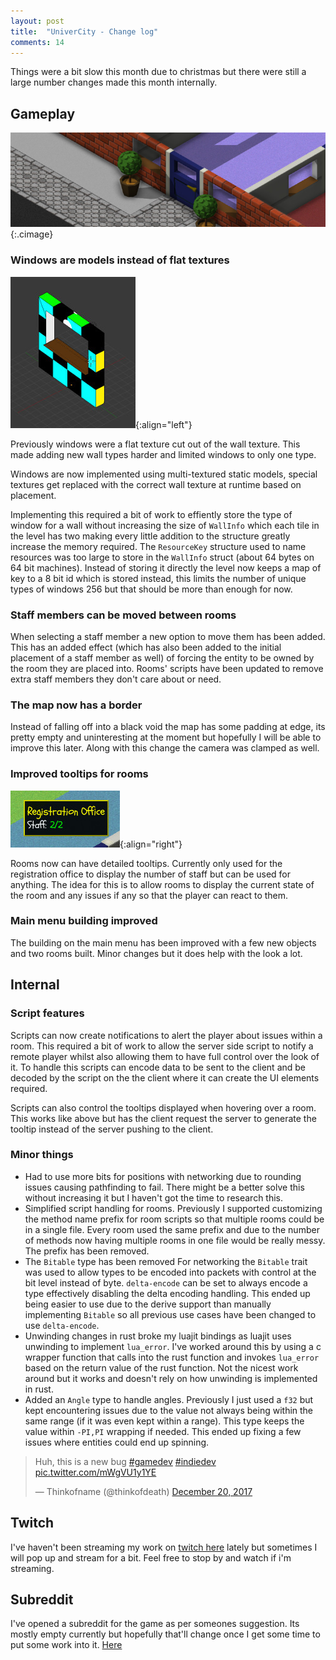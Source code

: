 ```yaml
---
layout: post
title:  "UniverCity - Change log"
comments: 14
---
```


Things were a bit slow this month due to christmas but there were still
a large number changes made this month internally.

## Gameplay

![Windows now use a model](/img/windows-model.jpg){:.cimage}

### Windows are models instead of flat textures

![The window model in blender](/img/window-blender.jpg){:align="left"}

Previously windows were a flat texture cut out of the wall texture.
This made adding new wall types harder and limited windows to
only one type.

Windows are now implemented using multi-textured static models,
special textures get replaced with the correct wall texture at
runtime based on placement.

Implementing this required a bit of work to effiently store the
type of window for a wall without increasing the size of `WallInfo`
which each tile in the level has two making every little addition
to the structure greatly increase the memory required. The
`ResourceKey` structure used to name resources was too large to
store in the `WallInfo` struct (about 64 bytes on 64 bit machines).
Instead of storing it directly the level now keeps a map of key
to a 8 bit id which is stored instead, this limits the number of
unique types of windows 256 but that should be more than enough
for now.

### Staff members can be moved between rooms

When selecting a staff member a new option to move them has been
added. This has an added effect (which has also been added to the
initial placement of a staff member as well) of forcing the entity
to be owned by the room they are placed into. Rooms' scripts have
been updated to remove extra staff members they don't care about
or need.

### The map now has a border

Instead of falling off into a black void the map has some padding at
edge, its pretty empty and uninteresting at the moment but hopefully
I will be able to improve this later. Along with this change the
camera was clamped as well.

### Improved tooltips for rooms

![New detailed tooltips](/img/tooltip-new.jpg){:align="right"}

Rooms now can have detailed tooltips. Currently only used for the
registration office to display the number of staff but can be used
for anything. The idea for this is to allow rooms to display the
current state of the room and any issues if any so that the player
can react to them.

### Main menu building improved

The building on the main menu has been improved with a few new objects
and two rooms built. Minor changes but it does help with the look
a lot.

## Internal

### Script features

Scripts can now create notifications to alert the player about issues
within a room. This required a bit of work to allow the server side
script to notify a remote player whilst also allowing them to have
full control over the look of it. To handle this scripts can encode
data to be sent to the client and be decoded by the script on the
the client where it can create the UI elements required.

Scripts can also control the tooltips displayed when hovering over
a room. This works like above but has the client request the server
to generate the tooltip instead of the server pushing to the client.

### Minor things

* Had to use more bits for positions with networking due to rounding
  issues causing pathfinding to fail. There might be a better solve
  this without increasing it but I haven't got the time to research
  this.
* Simplified script handling for rooms. Previously I supported
  customizing the method name prefix for room scripts so that
  multiple rooms could be in a single file. Every room used the
  same prefix and due to the number of methods now having multiple
  rooms in one file would be really messy. The prefix has been removed.
* The `Bitable` type has been removed
  For networking the `Bitable` trait was used to allow types to be
  encoded into packets with control at the bit level instead of
  byte. `delta-encode` can be set to always encode a type effectively
  disabling the delta encoding handling. This ended up being easier
  to use due to the derive support than manually implementing `Bitable`
  so all previous use cases have been changed to use `delta-encode`.
* Unwinding changes in rust broke my luajit bindings as luajit
  uses unwinding to implement `lua_error`. I've worked around this
  by using a c wrapper function that calls into the rust function
  and invokes `lua_error` based on the return value of the rust
  function. Not the nicest work around but it works and doesn't
  rely on how unwinding is implemented in rust.
* Added an `Angle` type to handle angles. Previously I just used
  a `f32` but kept encountering issues due to the value not always
  being within the same range (if it was even kept within a range).
  This type keeps the value within `-PI,PI` wrapping if needed.
  This ended up fixing a few issues where entities could end up spinning.

<blockquote class="twitter-tweet" data-lang="en"><p lang="en" dir="ltr">Huh, this is a new bug <a href="https://twitter.com/hashtag/gamedev?src=hash&amp;ref_src=twsrc%5Etfw">#gamedev</a> <a href="https://twitter.com/hashtag/indiedev?src=hash&amp;ref_src=twsrc%5Etfw">#indiedev</a> <a href="https://t.co/mWgVU1y1YE">pic.twitter.com/mWgVU1y1YE</a></p>&mdash; Thinkofname (@thinkofdeath) <a href="https://twitter.com/thinkofdeath/status/943490337187749889?ref_src=twsrc%5Etfw">December 20, 2017</a></blockquote>
<script async src="https://platform.twitter.com/widgets.js" charset="utf-8"></script>

## Twitch

I've haven't been streaming my work on [twitch here][twitch] lately
but sometimes I will pop up and stream for a bit.
Feel free to stop by and watch if i'm streaming.

## Subreddit

I've opened a subreddit for the game as per someones suggestion. Its
mostly empty currently but hopefully that'll change once I get some
time to put some work into it. [Here][subreddit]

<script async src="//platform.twitter.com/widgets.js" charset="utf-8"></script>

[twitch]: https://www.twitch.tv/thinkofname
[subreddit]: https://www.reddit.com/r/Univercity/